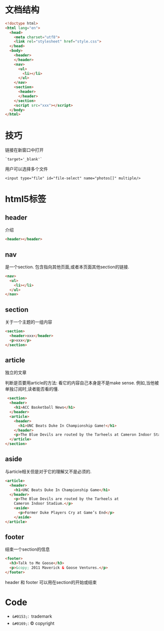 
# 文档结构

```html
<!doctype html>
<html lang="en">
  <head>
    <meta charset="utf8">
    <link rel="stylesheet" href="style.css">
  </head>
  <body>
    <header>
    </header>
    <nav>
      <ul>
        <li></li>
      </ul>
    </nav>
    <section>
      <header>
      </header>
    </section>
    <script src="xxx"></script>
  </body>
</html>
```

# 技巧

链接在新窗口中打开

```
`target='_blank'`
```

用户可以选择多个文件

```
<input type="file" id="file-select" name="photos[]" multiple/>
```


# html5标签

## header

介绍

```html
<header></header>
```

## nav

是一个section. 包含指向其他页面,或者本页面其他section的链接.

```html
<nav>
  <ul>
    <li></li>
  </ul>
</nav>
```

## section
关于一个主题的一组内容

```html
<section>
  <header>xxx</header>
  <p>xxx</p>
</section>
```

## article

独立的文章

判断是否要用article的方法: 看它的内容自己本身是不是make sense.
例如,当他被单独订阅时,读者能否看的懂.

```html
￼<section>
  <header>
    <h1>ACC Basketball News</h1>
  </header>
  <article>
    <header>
      <h1>UNC Beats Duke In Championship Game!</h1>
    </header>
    <p>The Blue Devils are routed by the Tarheels at Cameron Indoor Stadium.</p>
  </article>
</section>
```

## aside

与article相关但是对于它的理解又不是必须的.

```html
<article>
  <header>
    <h1>UNC Beats Duke In Championship Game</h1>
  </header>
    <p>The Blue Devils are routed by the Tarheels at
    Cameron Indoor Stadium.</p>
    <aside>
      <p>Former Duke Players Cry at Game’s End</p>
    </aside>
</article>
```

## footer

结束一个section的信息

```html
<footer>
  <h3>Talk to Me Goose</h3>
  <p>&copy; 2011 Maverick & Goose Ventures.</p>
</footer>
```

header 和 footer 可以用在section的开始或结束


# Code

* `&#0153;`: &#0153; trademark
* `&#0169;`: &#0169; copyright
